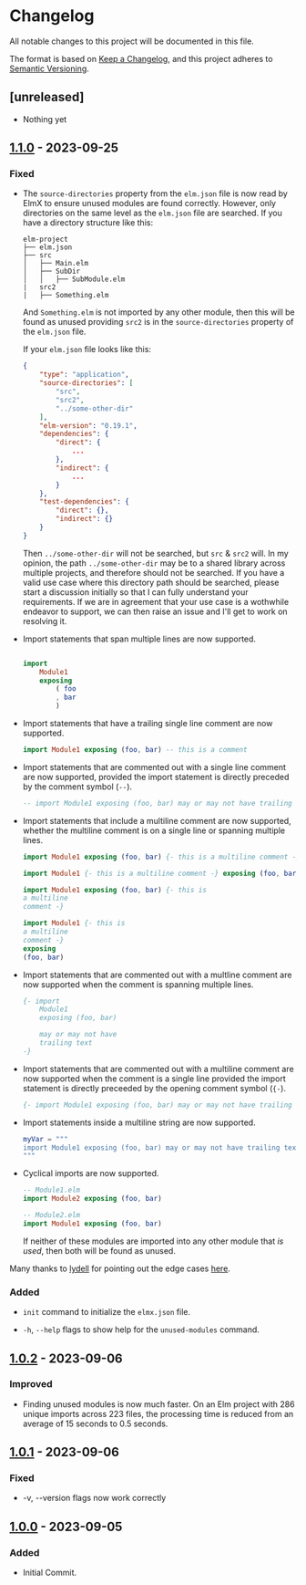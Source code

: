 # Changelog

All notable changes to this project will be documented in this file.

The format is based on [Keep a Changelog](https://keepachangelog.com/en/1.0.0/), and this project adheres to [Semantic Versioning](https://semver.org/spec/v2.0.0.html).

## [unreleased]

- Nothing yet

## [1.1.0] - 2023-09-25

### Fixed

- The `source-directories` property from the `elm.json` file is now read by ElmX to ensure unused modules are found correctly. However, only directories on the same level as the `elm.json` file are searched. If you have a directory structure like this:

    ``` shell
    elm-project
    ├── elm.json
    ├── src
    │   ├── Main.elm
    │   ├── SubDir
    │   │   ├── SubModule.elm
    |   src2
    |   ├── Something.elm
    ```

    And `Something.elm` is not imported by any other module, then this will be found as unused providing `src2` is in the `source-directories` property of the `elm.json` file.

    If your `elm.json` file looks like this:

    ``` json
    {
        "type": "application",
        "source-directories": [
            "src",
            "src2",
            "../some-other-dir"
        ],
        "elm-version": "0.19.1",
        "dependencies": {
            "direct": {
                ...
            },
            "indirect": {
                ...
            }
        },
        "test-dependencies": {
            "direct": {},
            "indirect": {}
        }
    }
    ```

    Then `../some-other-dir` will not be searched, but `src` & `src2` will. In my opinion, the path `../some-other-dir` may be to a shared library across multiple projects, and therefore should not be searched. If you have a valid use case where this directory path should be searched, please start a discussion initially so that I can fully understand your requirements. If we are in agreement that your use case is a wothwhile endeavor to support, we can then raise an issue and I'll get to work on resolving it.

- Import statements that span multiple lines are now supported.

    ```elm

    import
        Module1
        exposing
            ( foo
            , bar
            )
    ```

- Import statements that have a trailing single line comment are now supported.

    ```elm
    import Module1 exposing (foo, bar) -- this is a comment
    ```

- Import statements that are commented out with a single line comment are now supported, provided the import statement is directly preceded by the comment symbol (`--`).

    ```elm
    -- import Module1 exposing (foo, bar) may or may not have trailing text
    ```

- Import statements that include a multiline comment are now supported, whether the multiline comment is on a single line or spanning multiple lines.

    ```elm
    import Module1 exposing (foo, bar) {- this is a multiline comment -}

    import Module1 {- this is a multiline comment -} exposing (foo, bar)

    import Module1 exposing (foo, bar) {- this is 
    a multiline
    comment -}

    import Module1 {- this is
    a multiline
    comment -} 
    exposing 
    (foo, bar)

    ```

- Import statements that are commented out with a multline comment are now supported when the comment is spanning multiple lines.

    ```elm
    {- import 
        Module1 
        exposing (foo, bar) 

        may or may not have
        trailing text
    -}
    ```

- Import statements that are commented out with a multiline comment are now supported when the comment is a single line provided the import statement is directly preceeded by the opening comment symbol (`{-`).

    ```elm
    {- import Module1 exposing (foo, bar) may or may not have trailing text -}
    ```

- Import statements inside a multiline string are now supported.

    ```elm
    myVar = """
    import Module1 exposing (foo, bar) may or may not have trailing text
    """
    ```

- Cyclical imports are now supported.

    ```elm
    -- Module1.elm
    import Module2 exposing (foo, bar)

    -- Module2.elm
    import Module1 exposing (foo, bar)
    ```

    If neither of these modules are imported into any other module that _is used_, then both will be found as unused.

Many thanks to [lydell](https://github.com/lydell/) for pointing out the edge cases [here](https://discourse.elm-lang.org/t/elmx-find-and-delete-unused-modules/9309/7).

### Added

- `init` command to initialize the `elmx.json` file.

- `-h`, `--help` flags to show help for the `unused-modules` command.

## [1.0.2] - 2023-09-06

### Improved

- Finding unused modules is now much faster. On an Elm project with 286 unique imports across 223 files, the processing time is reduced from an average of 15 seconds to 0.5 seconds.

## [1.0.1] - 2023-09-06

### Fixed

- -v, --version flags now work correctly

## [1.0.0] - 2023-09-05

### Added

- Initial Commit.

[1.1.0]: https://github.com/phollyer/elmx/compare/v1.0.2...v1.1.0
[1.0.2]: https://github.com/phollyer/elmx/compare/v1.0.1...v1.0.2
[1.0.1]: https://github.com/phollyer/elmx/compare/1.0.0...v1.0.1
[1.0.0]: https://github.com/phollyer/elmx/releases/tag/1.0.0
